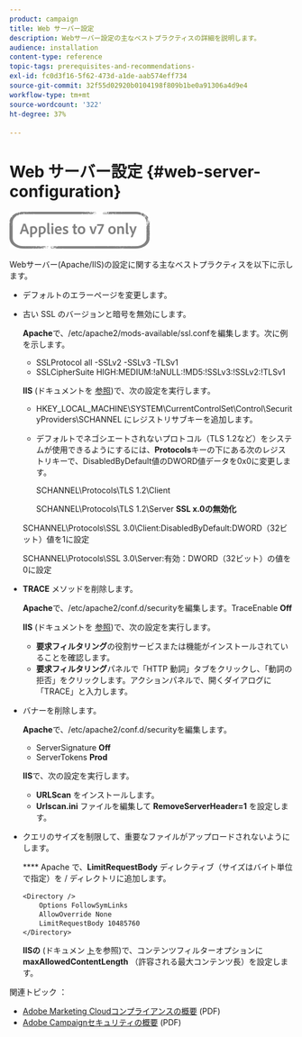 ```yaml
---
product: campaign
title: Web サーバー設定
description: Webサーバー設定の主なベストプラクティスの詳細を説明します。
audience: installation
content-type: reference
topic-tags: prerequisites-and-recommendations-
exl-id: fc0d3f16-5f62-473d-a1de-aab574eff734
source-git-commit: 32f55d02920b0104198f809b1be0a91306a4d9e4
workflow-type: tm+mt
source-wordcount: '322'
ht-degree: 37%

---
```


# Web サーバー設定 {#web-server-configuration}

![](../../assets/v7-only.svg)

Webサーバー(Apache/IIS)の設定に関する主なベストプラクティスを以下に示します。

* デフォルトのエラーページを変更します。

* 古い SSL のバージョンと暗号を無効にします。

   **Apache**&#x200B;で、/etc/apache2/mods-available/ssl.confを編集します。次に例を示します。

   * SSLProtocol all -SSLv2 -SSLv3 -TLSv1
   * SSLCipherSuite HIGH:MEDIUM:!aNULL:!MD5:!SSLv3:!SSLv2:!TLSv1

   **IIS** (ドキュメントを [参照](https://support.microsoft.com/en-us/kb/245030))で、次の設定を実行します。

   * HKEY_LOCAL_MACHINE\SYSTEM\CurrentControlSet\Control\SecurityProviders\SCHANNEL にレジストリサブキーを追加します。
   * デフォルトでネゴシエートされないプロトコル（TLS 1.2など）をシステムが使用できるようにするには、**Protocols**&#x200B;キーの下にある次のレジストリキーで、DisabledByDefault値のDWORD値データを0x0に変更します。

      SCHANNEL\Protocols\TLS 1.2\Client

      SCHANNEL\Protocols\TLS 1.2\Server
   **SSL x.0の無効化**

   SCHANNEL\Protocols\SSL 3.0\Client:DisabledByDefault:DWORD（32ビット）値を1に設定

   SCHANNEL\Protocols\SSL 3.0\Server:有効：DWORD（32ビット）の値を0に設定

* **TRACE** メソッドを削除します。

   **Apache**&#x200B;で、/etc/apache2/conf.d/securityを編集します。TraceEnable  **Off**

   **IIS** (ドキュメントを [参照](https://www.iis.net/configreference/system.webserver/security/requestfiltering/verbs))で、次の設定を実行します。

   * **要求フィルタリング**&#x200B;の役割サービスまたは機能がインストールされていることを確認します。
   * **要求フィルタリング**&#x200B;パネルで「HTTP 動詞」タブをクリックし、「動詞の拒否」をクリックします。アクションパネルで、開くダイアログに「TRACE」と入力します。

* バナーを削除します。

   **Apache**&#x200B;で、/etc/apache2/conf.d/securityを編集します。

   * ServerSignature **Off**
   * ServerTokens **Prod**

   **IIS**&#x200B;で、次の設定を実行します。

   * **URLScan** をインストールします。
   * **Urlscan.ini** ファイルを編集して **RemoveServerHeader=1** を設定します。


* クエリのサイズを制限して、重要なファイルがアップロードされないようにします。

   **** Apache で、**LimitRequestBody** ディレクティブ（サイズはバイト単位で指定）を / ディレクトリに追加します。

   ```
   <Directory />
       Options FollowSymLinks
       AllowOverride None
       LimitRequestBody 10485760
   </Directory>
   ```

   **IISの** (ドキュメン [ト](https://www.iis.net/configreference/system.webserver/security/requestfiltering/requestlimits)を参照)で、コンテンツフィルターオプションに **maxAllowedContentLength** （許容される最大コンテンツ長）を設定します。

関連トピック ： 

* [Adobe Marketing Cloudコンプライアンスの概要](https://experienceleague.adobe.com/docs/core-services/assets/Adobe-Marketing-Cloud-Privacy-and-Security-Overview.pdf) (PDF)
* [Adobe Campaignセキュリティの概要](https://wwwimages.adobe.com/content/dam/acom/en/marketing-cloud/campaign/pdfs/54658.en.campaign.wp.adb-security.pdf) (PDF)

